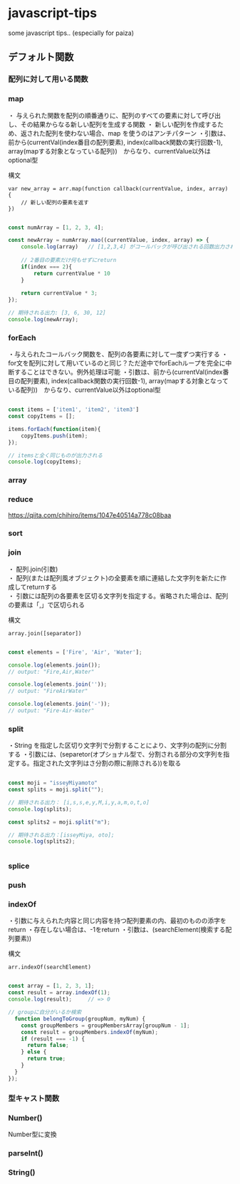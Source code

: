 # javascript-tips
some javascript tips.. (especially for paiza)


## デフォルト関数

### 配列に対して用いる関数

### map

・ 与えられた関数を配列の順番通りに、配列のすべての要素に対して呼び出し、その結果からなる新しい配列を生成する関数
・ 新しい配列を作成するため、返された配列を使わない場合、map を使うのはアンチパターン
・引数は、前から(currentVal(index番目の配列要素), index(callback関数の実行回数-1), array(mapする対象となっている配列))　からなり、currentValue以外はoptional型

構文
```
var new_array = arr.map(function callback(currentValue, index, array) {
    // 新しい配列の要素を返す
})
```


```javascript

const numArray = [1, 2, 3, 4];

const newArray = numArray.mao((currentValue, index, array) => {
    console.log(array)   // [1,2,3,4] がコールバックが呼び出される回数出力される
    
    // 2番目の要素だけ何もせずにreturn
    if(index === 2){
        return currentValue * 10
    }
    
    return currentValue * 3;
});

// 期待される出力: [3, 6, 30, 12]
console.log(newArray);


```

### forEach

・与えられたコールバック関数を、配列の各要素に対して一度ずつ実行する
・for文を配列に対して用いているのと同じ？ただ途中でforEachループを完全に中断することはできない。例外処理は可能
・引数は、前から(currentVal(index番目の配列要素), index(callback関数の実行回数-1), array(mapする対象となっている配列))　からなり、currentValue以外はoptional型

```javascript

const items = ['item1', 'item2', 'item3']
const copyItems = [];

items.forEach(function(item){
    copyItems.push(item);
});

// itemsと全く同じものが出力される
console.log(copyItems);

```


### array

### reduce

https://qiita.com/chihiro/items/1047e40514a778c08baa

### sort


### join

・ 配列.join(引数)  
・ 配列(または配列風オブジェクト)の全要素を順に連結した文字列を新たに作成してreturnする  
・ 引数には配列の各要素を区切る文字列を指定する。省略された場合は、配列の要素は「,」で区切られる  

構文

```
array.join([separator])
```

```javascript

const elements = ['Fire', 'Air', 'Water'];

console.log(elements.join());
// output: "Fire,Air,Water"

console.log(elements.join(''));
// output: "FireAirWater"

console.log(elements.join('-'));
// output: "Fire-Air-Water"

```



### split

・String を指定した区切り文字列で分割することにより、文字列の配列に分割する
・引数には、(separetor(オプショナル型で、分割される部分の文字列を指定する。指定された文字列はさ分割の際に削除される))を取る

```javascript

const moji = "isseyMiyamoto"
const splits = moji.split("");

// 期待される出力： [i,s,s,e,y,M,i,y,a,m,o,t,o]
console.log(splits);

const splits2 = moji.split("m");

// 期待される出力：[isseyMiya, oto];
console.log(splits2);



```


### splice




### push

### indexOf

・引数に与えられた内容と同じ内容を持つ配列要素の内、最初のものの添字をreturn
・存在しない場合は、-1をreturn
・引数は、(searchElement(検索する配列要素))

構文
```
arr.indexOf(searchElement)
```

```javascript

const array = [1, 2, 3, 1];
const result = array.indexOf(1);
console.log(result);     // => 0

// groupに自分がいるか検索
  function belongToGroup(groupNum, myNum) {
    const groupMembers = groupMembersArray[groupNum - 1];
    const result = groupMembers.indexOf(myNum);
    if (result === -1) {
      return false;
    } else {
      return true;
    }
  }
});

```

### 型キャスト関数

### Number()
Number型に変換

### parseInt()
### String()

